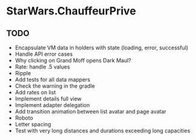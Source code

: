 # StarWars.ChauffeurPrive



## TODO

- Encapsulate VM data in holders with state (loading, error, successful)
- Handle API error cases
- Why clicking on Grand Moff opens Dark Maul?
- Rate: handle .5 values
- Ripple
- Add tests for all data mappers
- Check the warning in the gradle
- Add rates on list
- Implement details full view
- Implement adapter delegation
- Add transition animation between list avatar and page avatar
- Roboto
- Letter spacing
- Test with very long distances and durations exceeding long capacities